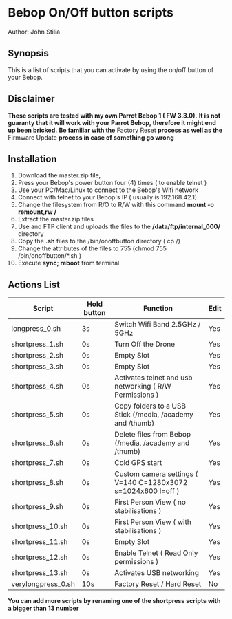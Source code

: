 # Bebop On/Off button scripts

Author: John Stilia


## Synopsis

This is a list of scripts that you can activate by using the on/off button of your Bebop.



## Disclaimer

**These scripts are tested with my own Parrot Bebop 1 ( FW 3.3.0).**
**It is not guaranty that it will work with your Parrot Bebop, therefore it might end up been bricked.**
**Be familiar with the** Factory Reset **process as well as the** Firmware Update **process in case of something go wrong**

## Installation

 1.  Download the master.zip file,
 2.  Press your Bebop's power button four (4) times ( to enable telnet )
 3.  Use your PC/Mac/Linux to connect to the Bebop's Wifi network
 4.  Connect with telnet to your Bebop's IP ( usually is 192.168.42.1)
 5.  Change the filesystem from R/O to R/W with this command **mount -o remount,rw /**
 6.  Extract the master.zip files
 7.  Use and FTP client and uploads the files to the **/data/ftp/internal_000/** directory
 8.  Copy the **.sh** files to the /bin/onoffbutton directory ( cp /)
 9. Change the attributes of the files to 755 (chmod 755 /bin/onoffbutton/\*.sh )
 10. Execute **sync; reboot** from terminal




## Actions List

Script | Hold button|Function| Edit
-|-|-|-|
longpress_0.sh|3s|Switch Wifi Band 2.5GHz / 5GHz |Yes
shortpress_1.sh|0s|Turn Off the Drone| Yes
shortpress_2.sh|0s|Empty Slot|Yes
shortpress_3.sh|0s|Empty Slot|Yes
shortpress_4.sh|0s| Activates telnet and usb networking ( R/W Permissions ) |Yes
shortpress_5.sh|0s |Copy folders to a USB Stick (/media, /academy and /thumb)|Yes
shortpress_6.sh|0s |Delete files from Bebop (/media, /academy and /thumb)|Yes
shortpress_7.sh|0s |Cold GPS start|Yes
shortpress_8.sh|0s |Custom camera settings ( V=140 C=1280x3072 s=1024x600 I=off )|Yes
shortpress_9.sh|0s |First Person View ( no stabilisations )|Yes
shortpress_10.sh|0s|First Person View ( with stabilisations )|Yes
shortpress_11.sh|0s|Empty Slot|Yes
shortpress_12.sh|0s|Enable Telnet ( Read Only permissions )|Yes
shortpress_13.sh|0s|Activates USB networking|Yes
verylongpress_0.sh|10s|Factory Reset / Hard Reset|No



**You can add more scripts by renaming one of the shortpress scripts with a bigger than 13 number**
